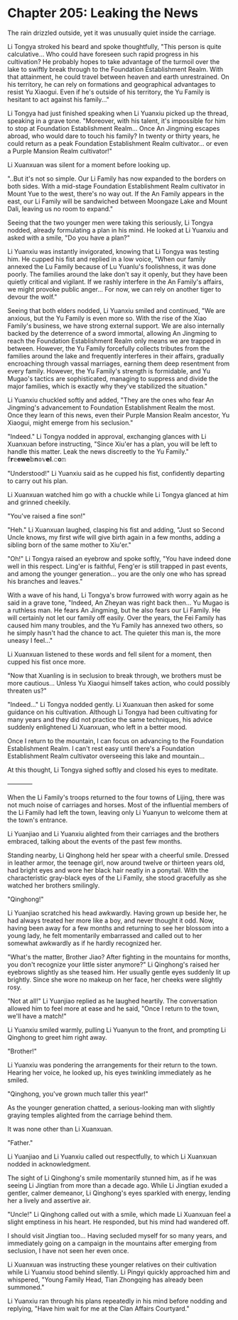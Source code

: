 # Chapter 205: Leaking the News

The rain drizzled outside, yet it was unusually quiet inside the carriage.

Li Tongya stroked his beard and spoke thoughtfully, "This person is quite calculative... Who could have foreseen such rapid progress in his cultivation? He probably hopes to take advantage of the turmoil over the lake to swiftly break through to the Foundation Establishment Realm. With that attainment, he could travel between heaven and earth unrestrained. On his territory, he can rely on formations and geographical advantages to resist Yu Xiaogui. Even if he's outside of his territory, the Yu Family is hesitant to act against his family..."

Li Tongya had just finished speaking when Li Yuanxiu picked up the thread, speaking in a grave tone. "Moreover, with his talent, it's impossible for him to stop at Foundation Establishment Realm... Once An Jingming escapes abroad, who would dare to touch his family? In twenty or thirty years, he could return as a peak Foundation Establishment Realm cultivator... or even a Purple Mansion Realm cultivator!"

Li Xuanxuan was silent for a moment before looking up.

"..But it's not so simple. Our Li Family has now expanded to the borders on both sides. With a mid-stage Foundation Establishment Realm cultivator in Mount Yue to the west, there's no way out. If the An Family appears in the east, our Li Family will be sandwiched between Moongaze Lake and Mount Dali, leaving us no room to expand."

Seeing that the two younger men were taking this seriously, Li Tongya nodded, already formulating a plan in his mind. He looked at Li Yuanxiu and asked with a smile, "Do you have a plan?"

Li Yuanxiu was instantly invigorated, knowing that Li Tongya was testing him. He cupped his fist and replied in a low voice, "When our family annexed the Lu Family because of Lu Yuanlu's foolishness, it was done poorly. The families around the lake don't say it openly, but they have been quietly critical and vigilant. If we rashly interfere in the An Family's affairs, we might provoke public anger... For now, we can rely on another tiger to devour the wolf."

Seeing that both elders nodded, Li Yuanxiu smiled and continued, "We are anxious, but the Yu Family is even more so. With the rise of the Xiao Family's business, we have strong external support. We are also internally backed by the deterrence of a sword immortal, allowing An Jingming to reach the Foundation Establishment Realm only means we are trapped in between. However, the Yu Family forcefully collects tributes from the families around the lake and frequently interferes in their affairs, gradually encroaching through vassal marriages, earning them deep resentment from every family. However, the Yu Family's strength is formidable, and Yu Mugao's tactics are sophisticated, managing to suppress and divide the major families, which is exactly why they've stabilized the situation."

Li Yuanxiu chuckled softly and added, "They are the ones who fear An Jingming's advancement to Foundation Establishment Realm the most. Once they learn of this news, even their Purple Mansion Realm ancestor, Yu Xiaogui, might emerge from his seclusion."

"Indeed." Li Tongya nodded in approval, exchanging glances with Li Xuanxuan before instructing, "Since Xiu'er has a plan, you will be left to handle this matter. Leak the news discreetly to the Yu Family."
𝕗𝗿𝕖𝐞𝐰𝗲𝕓𝐧𝕠𝕧𝗲𝐥.𝚌𝐨𝚖

"Understood!" Li Yuanxiu said as he cupped his fist, confidently departing to carry out his plan.

Li Xuanxuan watched him go with a chuckle while Li Tongya glanced at him and grinned cheekily.

"You've raised a fine son!"

"Heh." Li Xuanxuan laughed, clasping his fist and adding, "Just so Second Uncle knows, my first wife will give birth again in a few months, adding a sibling born of the same mother to Xiu'er."

"Oh!" Li Tongya raised an eyebrow and spoke softly, "You have indeed done well in this respect. Ling'er is faithful, Feng'er is still trapped in past events, and among the younger generation... you are the only one who has spread his branches and leaves."

With a wave of his hand, Li Tongya's brow furrowed with worry again as he said in a grave tone, "Indeed, An Zheyan was right back then... Yu Mugao is a ruthless man. He fears An Jingming, but he also fears our Li Family. He will certainly not let our family off easily. Over the years, the Fei Family has caused him many troubles, and the Yu Family has annexed two others, so he simply hasn't had the chance to act. The quieter this man is, the more uneasy I feel..."

Li Xuanxuan listened to these words and fell silent for a moment, then cupped his fist once more.

"Now that Xuanling is in seclusion to break through, we brothers must be more cautious... Unless Yu Xiaogui himself takes action, who could possibly threaten us?"

"Indeed..." Li Tongya nodded gently. Li Xuanxuan then asked for some guidance on his cultivation. Although Li Tongya had been cultivating for many years and they did not practice the same techniques, his advice suddenly enlightened Li Xuanxuan, who left in a better mood.

Once I return to the mountain, I can focus on advancing to the Foundation Establishment Realm. I can't rest easy until there's a Foundation Establishment Realm cultivator overseeing this lake and mountain...

At this thought, Li Tongya sighed softly and closed his eyes to meditate.

————

When the Li Family's troops returned to the four towns of Lijing, there was not much noise of carriages and horses. Most of the influential members of the Li Family had left the town, leaving only Li Yuanyun to welcome them at the town's entrance.

Li Yuanjiao and Li Yuanxiu alighted from their carriages and the brothers embraced, talking about the events of the past few months.

Standing nearby, Li Qinghong held her spear with a cheerful smile. Dressed in leather armor, the teenage girl, now around twelve or thirteen years old, had bright eyes and wore her black hair neatly in a ponytail. With the characteristic gray-black eyes of the Li Family, she stood gracefully as she watched her brothers smilingly.

"Qinghong!"

Li Yuanjiao scratched his head awkwardly. Having grown up beside her, he had always treated her more like a boy, and never thought it odd. Now, having been away for a few months and returning to see her blossom into a young lady, he felt momentarily embarrassed and called out to her somewhat awkwardly as if he hardly recognized her.

"What's the matter, Brother Jiao? After fighting in the mountains for months, you don't recognize your little sister anymore?" Li Qinghong's raised her eyebrows slightly as she teased him. Her usually gentle eyes suddenly lit up brightly. Since she wore no makeup on her face, her cheeks were slightly rosy.

"Not at all!" Li Yuanjiao replied as he laughed heartily. The conversation allowed him to feel more at ease and he said, "Once I return to the town, we'll have a match!"

Li Yuanxiu smiled warmly, pulling Li Yuanyun to the front, and prompting Li Qinghong to greet him right away.

"Brother!"

Li Yuanxiu was pondering the arrangements for their return to the town. Hearing her voice, he looked up, his eyes twinkling immediately as he smiled.

"Qinghong, you've grown much taller this year!"

As the younger generation chatted, a serious-looking man with slightly graying temples alighted from the carriage behind them.

It was none other than Li Xuanxuan.

"Father."

Li Yuanjiao and Li Yuanxiu called out respectfully, to which Li Xuanxuan nodded in acknowledgment.

The sight of Li Qinghong's smile momentarily stunned him, as if he was seeing Li Jingtian from more than a decade ago. While Li Jingtian exuded a gentler, calmer demeanor, Li Qinghong's eyes sparkled with energy, lending her a lively and assertive air.

"Uncle!" Li Qinghong called out with a smile, which made Li Xuanxuan feel a slight emptiness in his heart. He responded, but his mind had wandered off.

I should visit Jingtian too... Having secluded myself for so many years, and immediately going on a campaign in the mountains after emerging from seclusion, I have not seen her even once.

Li Xuanxuan was instructing these younger relatives on their cultivation while Li Yuanxiu stood behind silently. Li Pingyi quickly approached him and whispered, "Young Family Head, Tian Zhongqing has already been summoned."

Li Yuanxiu ran through his plans repeatedly in his mind before nodding and replying, "Have him wait for me at the Clan Affairs Courtyard."
